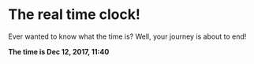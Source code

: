 # The real time clock!

Ever wanted to know what the time is? Well, your journey is about to end!

**The time is Dec 12, 2017, 11:40**